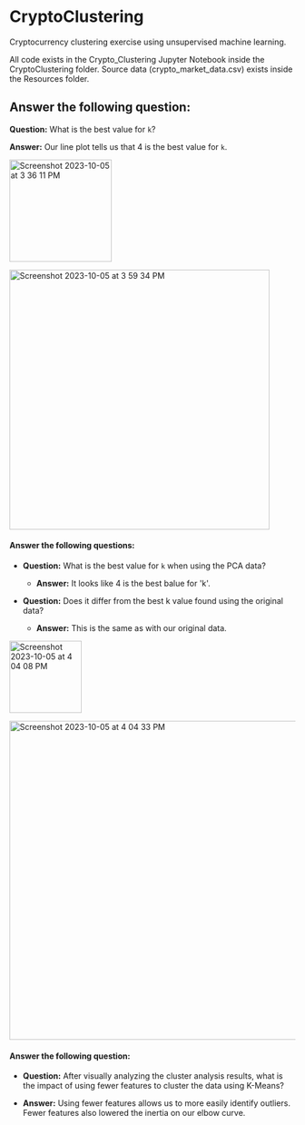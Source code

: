 # CryptoClustering
Cryptocurrency clustering exercise using unsupervised machine learning.

All code exists in the Crypto_Clustering Jupyter Notebook inside the CryptoClustering folder. Source data (crypto_market_data.csv) exists inside the Resources folder.

## Answer the following question: 

**Question:** What is the best value for `k`?

**Answer:** Our line plot tells us that 4 is the best value for `k`.

<img width="180" alt="Screenshot 2023-10-05 at 3 36 11 PM" src="https://github.com/samuelhfish/CryptoClustering/assets/125224990/7c9ba328-2e09-4664-aacb-757c0d63d504"><br/> 

<img width="458" alt="Screenshot 2023-10-05 at 3 59 34 PM" src="https://github.com/samuelhfish/CryptoClustering/assets/125224990/2194c037-5961-49df-90a4-36edded50fb0"><br/> 


#### Answer the following questions: 

* **Question:** What is the best value for `k` when using the PCA data?

  * **Answer:** It looks like 4 is the best balue for 'k'.


* **Question:** Does it differ from the best k value found using the original data?

  * **Answer:** This is the same as with our original data.

<img width="127" alt="Screenshot 2023-10-05 at 4 04 08 PM" src="https://github.com/samuelhfish/CryptoClustering/assets/125224990/b6afcf70-d3de-49d7-9ce4-dabb5dd2b413"><br/> 

<img width="562" alt="Screenshot 2023-10-05 at 4 04 33 PM" src="https://github.com/samuelhfish/CryptoClustering/assets/125224990/3ecfe508-1dc3-44bf-a3d4-adb02b447519"><br/> 




#### Answer the following question: 

  * **Question:** After visually analyzing the cluster analysis results, what is the impact of using fewer features to cluster the data using K-Means?

  * **Answer:** Using fewer features allows us to more easily identify outliers. Fewer features also lowered the inertia on our elbow curve.
